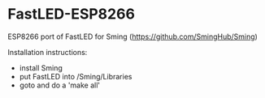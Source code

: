 # FastLED-ESP8266
ESP8266 port of FastLED for Sming (https://github.com/SmingHub/Sming)

Installation instructions:<br>
<ul>
<li>install Sming</li>
<li>put FastLED into <SMING_HOME>/Sming/Libraries</li>
<li>goto <Sming_HOME> and do a 'make all'</li>
</ul>

